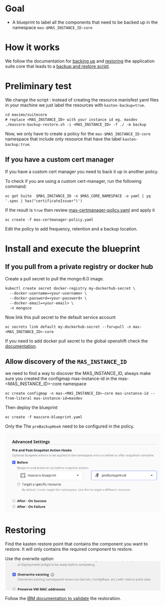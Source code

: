 # Goal 

- A blueprint to label all the components that need to be backed up in the namespace `mas-$MAS_INSTANCE_ID-core`

# How it works 

We follow the documentation for [backing up](https://www.ibm.com/docs/en/masv-and-l/cd?topic=namespace-backing-up-resources-manually) and [restoring](https://www.ibm.com/docs/en/masv-and-l/cd?topic=core-namespace) the application suite core that leads to a [backup and restore script](https://github.com/ibm-mas/cli/blob/master/image/cli/mascli/backup-restore/mascore-backup-restore.sh).

# Preliminary test 

We change the script : instead of creating the resource manisfest yaml files in your machine we just label the resources with `kasten-backup=true`.

```
cd maximo/suitecore
# replace <MAS_INSTANCE_ID> with your instance id eg. masdev
./mascore-backup-restore.sh -i <MAS_INSTANCE_ID> -f ./ -m backup
```

Now, we only have to create a policy for the `mas-$MAS_INSTANCE_ID-core` namespace that include only resource that have the label `kasten-backup:true`.

## If you have a custom cert manager

If you have a custom cert manager you need to back it up in another policy.

To check if you are using a custom cert-manager, run the following command:
```
oc get Suite  $MAS_INSTANCE_ID -n $MAS_CORE_NAMESPACE -o yaml | yq '.spec | has("certificateIssuer")') 
```

If the result is `true` then review [mas-certmanager-policy.yaml](./mas-certmanager-policy.yaml) and apply it 
```
oc create -f mas-certmanager-policy.yaml
```

Edit the policy to add frequency, retention and a backup location.

# Install and execute the blueprint 

## If you pull from a private registry or docker hub

Create a pull secret to pull the mongo:6.0 image.
```
kubectl create secret docker-registry my-dockerhub-secret \
  --docker-username=<your-username> \
  --docker-password=<your-password> \
  --docker-email=<your-email> \
  -n mongoce
```

Now link this pull secret to the default service account  
```
oc secrets link default my-dockerhub-secret --for=pull -n mas-<MAS_INSTANCE_ID>-core
```

If you need to add docker pull secret to the global openshift check the [documentation](https://docs.redhat.com/en/documentation/openshift_container_platform/4.14/html/images/managing-images#images-update-global-pull-secret_using-image-pull-secrets).

## Allow discovery of the `MAS_INSTANCE_ID`

we need to find a way to discover the MAS_INSTANCE_ID, always make sure you created the configmap mas-instance-id in the mas-<MAS_INSTANCE_ID>-core namespace

```
oc create configmap -n mas-<MAS_INSTANCE_ID>-core mas-instance-id --from-literal mas-instance-id=masdev
```

Then deploy the blueprint

```
oc create -f mascore-blueprint.yaml 
```

Only the The `preBackupHook` need to be configured in the policy.

![Setting up pre backup hook](./only-pre-snapshot-actions-hook.png)

# Restoring

Find the kasten restore point that contains the component you want to restore. It will only contains the required component to restore. 

Use the overwite option
![Overwrite](./overwrite.png)

Follow the [IBM documentation to validate](https://www.ibm.com/docs/en/masv-and-l/cd?topic=core-validating-restoration-maximo-application-suite) the restoration.


